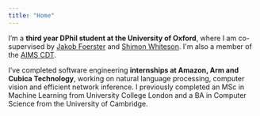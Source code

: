```yaml
---
title: "Home"
---
```


I’m a **third year DPhil student at the University of Oxford**, where I am co-supervised by [Jakob Foerster](https://foersterlab.com) and [Shimon Whiteson](https://whirl.cs.ox.ac.uk/). I'm also a member of the [AIMS CDT](https://aims.robots.ox.ac.uk/).

I’ve completed software engineering **internships at Amazon, Arm and Cubica Technology**, working on natural language processing, computer vision and efficient network inference.
I previously completed an MSc in Machine Learning from University College London and a BA in Computer Science from the University of Cambridge.